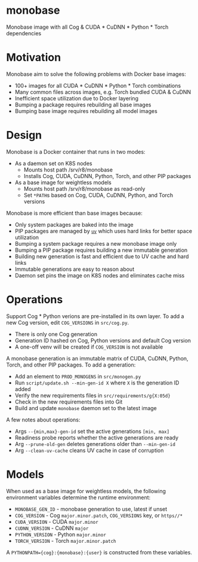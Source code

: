 monobase
========

Monobase image with all Cog & CUDA * CuDNN * Python * Torch dependencies

# Motivation

Monobase aim to solve the following problems with Docker base images:

* 100+ images for all CUDA * CuDNN * Python * Torch combinations
* Many common files across images, e.g. Torch bundled CUDA & CuDNN
* Inefficient space utilization due to Docker layering
* Bumping a package requires rebuilding all base images
* Bumping base image requires rebuilding all model images

# Design

Monobase is a Docker container that runs in two modes:

* As a daemon set on K8S nodes
    * Mounts host path /srv/r8/monobase
    * Installs Cog, CUDA, CuDNN, Python, Torch, and other PIP packages
* As a base image for weightless models
    * Mounts host path /srv/r8/monobase as read-only
    * Set `*PATH`s based on Cog, CUDA, CuDNN, Python, and Torch versions

Monobase is more efficient than base images because:

* Only system packages are baked into the image
* PIP packages are managed by [`uv`](https://github.com/astral-sh/uv) which
  uses hard links for better space utilization
* Bumping a system package requires a new monobase image only
* Bumping a PIP package requires building a new immutable generation
* Building new generation is fast and efficient due to UV cache and hard links
* Immutable generations are easy to reason about
* Daemon set pins the image on K8S nodes and eliminates cache miss

# Operations

Support Cog * Python verions are pre-installed in its own layer. To add a new
Cog version, edit `COG_VERSIONS` in `src/cog.py`.

* There is only one Cog generation
* Generation ID hashed on Cog, Python versions and default Cog version
* A one-off venv will be created if `COG_VERSION` is not available

A monobase generation is an immutable matrix of CUDA, CuDNN, Python, Torch,
and other PIP packages. To add a generation:

* Add an element to `PROD_MONOGENS` in `src/monogen.py`
* Run `script/update.sh --min-gen-id X` where `X` is the generation ID added
* Verify the new requirements files in `src/requirements/g{X:05d}`
* Check in the new requirements files into Git
* Build and update `monobase` daemon set to the latest image

A few notes about operations:

* Args `--{min,max}-gen-id` set the active generations `[min, max]`
* Readiness probe reports whether the active generations are ready
* Arg `--prune-old-gen` deletes generations older than `--min-gen-id`
* Arg `--clean-uv-cache` cleans UV cache in case of corruption

# Models

When used as a base image for weightless models, the following environment
variables determine the runtime environment:

* `MONOBASE_GEN_ID` - monobase generation to use, latest if unset
* `COG_VERSION` - Cog `major.minor.patch`, `COG_VERSIONS` key, or `https//*`
* `CUDA_VERSION` - CUDA `major.minor`
* `CUDNN_VERSION` - CuDNN `major`
* `PYTHON_VERSION` - Python `major.minor`
* `TORCH_VERSION` - Torch `major.minor.patch`

A `PYTHONPATH={cog}:{monobase}:{user}` is constructed from these variables.
